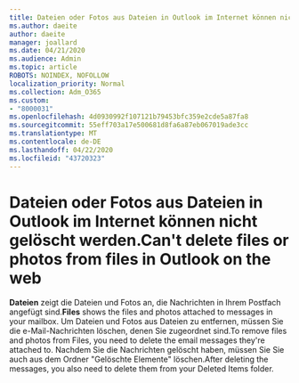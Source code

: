 ```yaml
---
title: Dateien oder Fotos aus Dateien in Outlook im Internet können nicht gelöscht werden.
ms.author: daeite
author: daeite
manager: joallard
ms.date: 04/21/2020
ms.audience: Admin
ms.topic: article
ROBOTS: NOINDEX, NOFOLLOW
localization_priority: Normal
ms.collection: Adm_O365
ms.custom:
- "8000031"
ms.openlocfilehash: 4d0930992f107121b79453bfc359e2cde5a87fa8
ms.sourcegitcommit: 55eff703a17e500681d8fa6a87eb067019ade3cc
ms.translationtype: MT
ms.contentlocale: de-DE
ms.lasthandoff: 04/22/2020
ms.locfileid: "43720323"
---
```

# <a name="cant-delete-files-or-photos-from-files-in-outlook-on-the-web"></a><span data-ttu-id="ebc15-102">Dateien oder Fotos aus Dateien in Outlook im Internet können nicht gelöscht werden.</span><span class="sxs-lookup"><span data-stu-id="ebc15-102">Can't delete files or photos from files in Outlook on the web</span></span>

<span data-ttu-id="ebc15-103">**Dateien** zeigt die Dateien und Fotos an, die Nachrichten in Ihrem Postfach angefügt sind.</span><span class="sxs-lookup"><span data-stu-id="ebc15-103">**Files** shows the files and photos attached to messages in your mailbox.</span></span> <span data-ttu-id="ebc15-104">Um Dateien und Fotos aus Dateien zu entfernen, müssen Sie die e-Mail-Nachrichten löschen, denen Sie zugeordnet sind.</span><span class="sxs-lookup"><span data-stu-id="ebc15-104">To remove files and photos from Files, you need to delete the email messages they're attached to.</span></span> <span data-ttu-id="ebc15-105">Nachdem Sie die Nachrichten gelöscht haben, müssen Sie Sie auch aus dem Ordner "Gelöschte Elemente" löschen.</span><span class="sxs-lookup"><span data-stu-id="ebc15-105">After deleting the messages, you also need to delete them from your Deleted Items folder.</span></span>